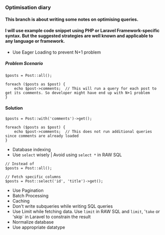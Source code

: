 ###  Optimisation diary
#### This branch is about writing some notes on optimising queries. 
#### I will use example code snippet using PHP or Laravel Framework-specific syntax. But the suggested strategies are well known and applicable to any language or framework.

* Use Eager Loading to prevent N+1 problem 
##### Problem Scenario
```
$posts = Post::all();

foreach ($posts as $post) {
    echo $post->comments;  // This will run a query for each post to get its comments. So developer might have end up with N+1 problem
}
```
#### Solution   
```
$posts = Post::with('comments')->get();

foreach ($posts as $post) {
    echo $post->comments;  // This does not run additional queries since comments are already loaded
}
```
* Database indexing
* Use `select` wisely | Avoid using ` select * ` in RAW SQL 
```
// Instead of
$posts = Post::all();

// Fetch specific columns
$posts = Post::select('id', 'title')->get();
```

* Use Pagination 
* Batch Processing 
* Caching
* Don't write subqueries while writing SQL queries
* Use Limit while fetching data. Use `limit` in RAW SQL and `limit`, '`take` or  'skip` in Laravel to constrain the result
* Normalize database
* Use appropriate datatype



